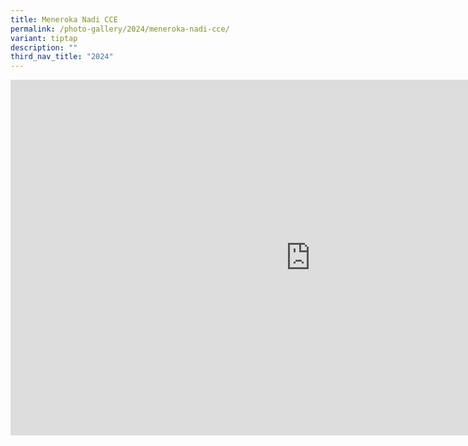 ```yaml
---
title: Meneroka Nadi CCE
permalink: /photo-gallery/2024/meneroka-nadi-cce/
variant: tiptap
description: ""
third_nav_title: "2024"
---
```

<div class="iframe-wrapper">
<iframe height="569" width="960" allowfullscreen="true" frameborder="0" src="https://docs.google.com/presentation/d/e/2PACX-1vQhtJ2czRG0TNIiVGgLQUzkLb8yjfOCjMCZ07HuG_0GyezRjHnk7atsnNm5ex5-bNeY24WCzkYJkgMX/embed?start=false&amp;loop=false&amp;delayms=3000"></iframe>
</div>
<p></p>